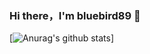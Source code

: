### Hi there，I'm bluebird89 👋

[![Anurag's github stats](https://github-readme-stats.vercel.app/api?username=bluebird89&show_icons=true&title_color=fff&icon_color=79ff97&text_color=9f9f9f&bg_color=151515)]

<!--
**bluebird89/bluebird89** is a ✨ _special_ ✨ repository because its `README.md` (this file) appears on your GitHub profile.

Here are some ideas to get you started:

- 🔭 I’m currently working on ...
- 🌱 I’m currently learning ...
- 👯 I’m looking to collaborate on ...
- 🤔 I’m looking for help with ...
- 💬 Ask me about ...
- 📫 How to reach me: ...
- 😄 Pronouns: ...
- ⚡ Fun fact: ...
-->
